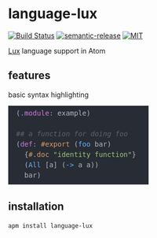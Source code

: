 # language-lux

[![Build Status](https://dev.azure.com/fabianachammer/language-lux/_apis/build/status/release?branchName=master&label=build)](https://dev.azure.com/fabianachammer/language-lux/_build/latest?definitionId=10&branchName=master)
[![semantic-release](https://img.shields.io/badge/%20%20%F0%9F%93%A6%F0%9F%9A%80-semantic--release-e10079.svg)](https://github.com/semantic-release/semantic-release)
[![MIT](https://img.shields.io/github/license/fachammer/tree-sitter-lux)](https://choosealicense.com/licenses/mit/)

[Lux](https://github.com/LuxLang/lux) language support in Atom

## features

basic syntax highlighting

![Syntax Highlighting Illustration](https://raw.githubusercontent.com/fachammer/language-lux/8443c55a06e828fcc5d8172d2826929282c95edd/docs/syntax-highlighting.png)

## installation

    apm install language-lux
